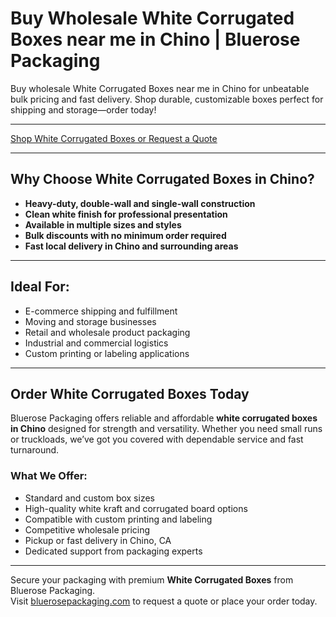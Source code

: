 # Buy Wholesale White Corrugated Boxes near me in Chino | Bluerose Packaging

Buy wholesale White Corrugated Boxes near me in Chino for unbeatable bulk pricing and fast delivery. Shop durable, customizable boxes perfect for shipping and storage—order today!

---

[Shop White Corrugated Boxes or Request a Quote](https://www.bluerosepackaging.com/location/chino/)

---

## Why Choose White Corrugated Boxes in Chino?

- **Heavy-duty, double-wall and single-wall construction**  
- **Clean white finish for professional presentation**  
- **Available in multiple sizes and styles**  
- **Bulk discounts with no minimum order required**  
- **Fast local delivery in Chino and surrounding areas**

---

## Ideal For:

- E-commerce shipping and fulfillment  
- Moving and storage businesses  
- Retail and wholesale product packaging  
- Industrial and commercial logistics  
- Custom printing or labeling applications

---

## Order White Corrugated Boxes Today

Bluerose Packaging offers reliable and affordable **white corrugated boxes in Chino** designed for strength and versatility. Whether you need small runs or truckloads, we’ve got you covered with dependable service and fast turnaround.

### What We Offer:

- Standard and custom box sizes  
- High-quality white kraft and corrugated board options  
- Compatible with custom printing and labeling  
- Competitive wholesale pricing  
- Pickup or fast delivery in Chino, CA  
- Dedicated support from packaging experts

---

Secure your packaging with premium **White Corrugated Boxes** from Bluerose Packaging.  
Visit [bluerosepackaging.com](https://www.bluerosepackaging.com/product-category/boxes/) to request a quote or place your order today.

